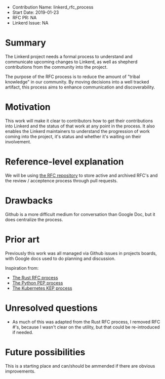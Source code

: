 - Contribution Name: linkerd_rfc_process
- Start Date: 2019-01-23
- RFC PR: NA
- Linkerd Issue: NA

# Summary

[summary]: #summary

The Linkerd project needs a formal process to understand and communicate upcoming changes to Linkerd, as well as shepherd contributions from the community into the project.

The purpose of the RFC process is to reduce the amount of "tribal knowledge" in our community. By moving decisions into a well tracked artifact, this process aims to enhance communication and discoverability.

# Motivation

[motivation]: #motivation

This work will make it clear to contributors how to get their contributions into Linkerd and the status of that work at any point in the process. It also enables the Linkerd maintainers to understand the progression of work coming into the project, it's status and whether it's waiting on their involvement.

# Reference-level explanation

[reference-level-explanation]: #reference-level-explanation

We will be using [the RFC repository](https://github.com/linkerd/rfc) to store active and archived RFC's and the review / acceptence process through pull requests.

# Drawbacks

[drawbacks]: #drawbacks

Github is a more difficult medium for conversation than Google Doc, but it does centralize the process.

# Prior art

[prior-art]: #prior-art

Previously this work was all managed via Github issues in projects boards, with Google docs used to do planning and discussion.

Inspiration from:

- [The Rust RFC process](https://github.com/rust-lang/rfcs)
- [The Python PEP process](https://www.python.org/dev/peps/pep-0001/)
- [The Kubernetes KEP process](https://github.com/kubernetes/enhancements/tree/master/keps)

# Unresolved questions

[unresolved-questions]: #unresolved-questions

- As much of this was adapted from the Rust RFC process, I removed RFC #'s, because I wasn't clear on the utility, but that could be re-introduced if needed.

# Future possibilities

[future-possibilities]: #future-possibilities

This is a starting place and can/should be ammended if there are obvious improvements.
